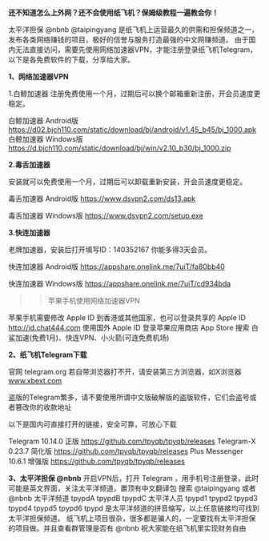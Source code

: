 **还不知道怎么上外网？还不会使用纸飞机？保姆级教程一遍教会你！**

太平洋担保 @nbnb @taipingyang 是纸飞机上运营最久的供需和担保频道之一，发布各类网络赚钱的项目，极好的信誉与服务打造最强的中文网赚频道。
由于国内无法直接访问，需要先使用网络加速器VPN，才能注册登录纸飞机Telegram，以下是各免费软件的下载，分享给大家。

**1、网络加速器VPN**

1.白鲸加速器
注册免费使用一个月，过期后可以换个邮箱重新注册，开会员速度更稳定。

白鲸加速器 Android版 https://d02.bjch110.com/static/download/bj/android/v1.45_b45/bj_1000.apk
白鲸加速器 Windows版 https://d.bjch110.com/static/download/bj/win/v2.10_b30/bj_1000.zip

**2.毒舌加速器**

安装就可以免费使用一个月，过期后可以卸载重新安装，开会员速度更稳定。

毒舌加速器 Android版 https://www.dsvpn2.com/ds13.apk

毒舌加速器 Windows版 https://www.dsvpn2.com/setup.exe

**3.快连加速器**

老牌加速器，安装后打开填写ID：140352167 你能多得3天会员。

快连加速器 Android版 https://appshare.onelink.me/7uiT/fa80bb40

快连加速器 Windows版 https://appshare.onelink.me/7uiT/cd934bda

>>苹果手机使用网络加速器VPN

苹果手机需要修改 Apple ID 到香港或其他国家，也可以登录共享的 Apple ID http://id.chat444.com
使用国外 Apple ID 登录苹果应用商店 App Store 搜索 白鲨加速(免费1月)、快连VPN、小火箭(可连免费机场)

**2、纸飞机Telegram下载**

官网 telegram.org 若自带浏览器打不开，请安装第三方浏览器，如X浏览器 www.xbext.com

盗版的Telegram繁多，请不要使用所谓中文版破解版的盗版软件，它们会盗号或者篡改你的收款地址

以下是国内可直接打开的链接，安全可靠，可放心下载

Telegram 10.14.0 正版 https://github.com/tpyqb/tpyqb/releases
Telegram-X 0.23.7 简化版 https://github.com/tpyqb/tpyqb/releases
Plus Messenger 10.6.1 增强版 https://github.com/tpyqb/tpyqb/releases

**3、太平洋担保 @nbnb**
开启VPN后，打开 Telegram ，用手机号注册登录，此时可能是英文界面，关注太平洋频道，置顶有中文翻译包
搜索 @taipingyang 或者 @nbnb
太平洋频道 tpypdA tpypdB tpypdC
太平洋人员 tpypd1 tpypd2 tpypd3 tpypd4 tpypd5 tpypd6
tpypd 是太平洋频道的拼音缩写，以上任意链接均可找到太平洋担保频道。
纸飞机上项目很杂，很多都是骗人的，一定要找有太平洋担保的项目做。并且查看群管理是否有 @nbnb
祝大家能在纸飞机里实现财务自由



